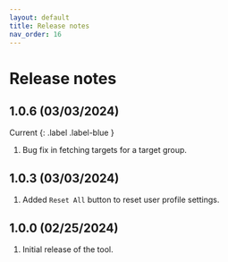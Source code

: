 ```yaml
---
layout: default
title: Release notes
nav_order: 16
---
```


# Release notes
## 1.0.6 (03/03/2024) 
Current
{: .label .label-blue }
1. Bug fix in fetching targets for a target group. 

## 1.0.3 (03/03/2024) 
1. Added `Reset All` button to reset user profile settings.

## 1.0.0 (02/25/2024) 
1. Initial release of the tool.
